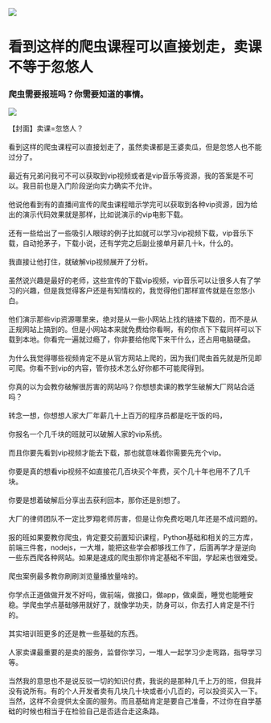 [![](/imgs/ads/lky.png)](https://www.lcayun.com/aff/DECEDOZS)

# 看到这样的爬虫课程可以直接划走，卖课不等于忽悠人

<a name="WvyfX"></a>

### 爬虫需要报班吗？你需要知道的事情。
![](https://img-blog.csdnimg.cn/direct/5bb191df8eea4208a9daca2124551244.jpeg)

【封面】卖课=忽悠人？<br /><br />看到这样的爬虫课程可以直接划走了，虽然卖课都是王婆卖瓜，但是忽悠人也不能过分了。<br /><br />最近有兄弟问我可不可以获取到vip视频或者是vip音乐等资源，我的答案是不可以。我目前也是入门阶段逆向实力确实不允许。<br /><br />他说他看到有的直播间宣传的爬虫课程暗示学完可以获取到各种vip资源，因为给出的演示代码效果就是那样，比如说演示的vip电影下载。<br /><br />还有一些给出了一些吸引人眼球的例子比如就可以学习vip视频下载，vip音乐下载，自动抢茅子，下载小说，还有学完之后副业接单月薪几十k，什么的。<br /><br />我直接让他打住，就破解vip视频展开了分析。<br /><br />虽然说兴趣是最好的老师，这些宣传的下载vip视频，vip音乐可以让很多人有了学习的兴趣，但是我觉得客户还是有知情权的，我觉得他们那样宣传就是在忽悠小白。<br /><br />他们演示那些vip资源哪里来，绝对是从一些小网站上找的链接下载的，而不是从正规网站上搞到的。但是小网站本来就免费给你看啊，有的你点下下载同样可以下载到本地。你看完一遍就过瘾了，你非要给他爬下来干什么，还占用电脑硬盘。<br /><br />为什么我觉得哪些视频肯定不是从官方网站上爬的，因为我们爬虫首先就是所见即可爬。你看不到vip的内容，管你技术怎么好你都不可能爬得到。<br /><br />你真的以为会教你破解很厉害的网站吗？你想想卖课的教学生破解大厂网站合适吗？<br /><br />转念一想，你想想人家大厂年薪几十上百万的程序员都是吃干饭的吗，<br /><br />你报名一个几千块的班就可以破解人家的vip系统。<br /><br />而且你要先看到vip视频才能去下载，那也就意味着你需要先充个vip。<br /><br />你要是真的想看vip视频不如直接花几百块买个年费，买个几十年也用不了几千块。<br /><br />你要是想着破解后分享出去获利回本，那你还是别想了。<br /><br />大厂的律师团队不一定比罗翔老师厉害，但是让你免费吃喝几年还是不成问题的。<br /><br />报的班如果要教你爬虫，肯定要交前置知识课程，Python基础和相关的三方库，前端三件套，nodejs，一大堆，能把这些学会都够找工作了，后面再学才是逆向一些东西爬各种网站。如果是速成的爬虫那你肯定基础不牢固，学起来也很难受。<br /><br />爬虫案例最多教你刷刷浏览量播放量啥的。<br /><br />你学点正道做做开发不好吗，做前端，做接口，做app，做桌面，睡觉也能睡安稳。学爬虫学点基础够用就好了，就像学功夫，防身可以，你去打人肯定是不行的。<br /><br />其实培训班更多的还是教一些基础的东西。<br /><br />人家卖课最重要的是卖的服务，监督你学习，一堆人一起学习少走弯路，指导学习等。<br /><br />当然我的意思也不是说反驳一切的知识付费，我说的是那种几千上万的班，但我并没有说所有。有的个人开发者卖有几块几十块或者小几百的，可以投资买入一下。当然，这样不会提供太全面的服务。而且基础肯定是要自己准备，不过你在自学基础的时候也相当于在检验自己是否适合走这条路。